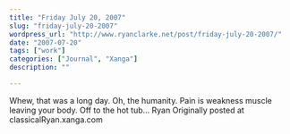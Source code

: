 ```yaml
---
title: "Friday July 20, 2007"
slug: "friday-july-20-2007"
wordpress_url: "http://www.ryanclarke.net/post/friday-july-20-2007/"
date: "2007-07-20"
tags: ["work"]
categories: ["Journal", "Xanga"]
description: ""

---
```


Whew, that was a long day. Oh, the humanity. Pain is weakness muscle leaving your body.
Off to the hot tub...
Ryan
Originally posted at classicalRyan.xanga.com
